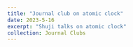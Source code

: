 ```yaml
---
title: "Journal club on atomic clock"
date: 2023-5-16
excerpt: "Shuji talks on atomic clock"
collection: Journal Clubs
---
```


